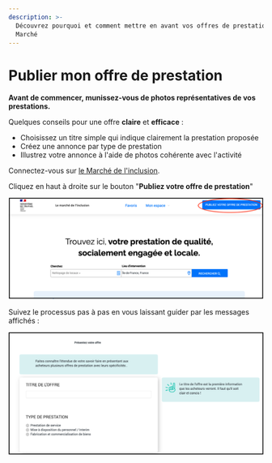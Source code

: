 ```yaml
---
description: >-
  Découvrez pourquoi et comment mettre en avant vos offres de prestations sur le
  Marché
---
```


# Publier mon offre de prestation

**Avant de commencer, munissez-vous de photos représentatives de vos prestations.**

Quelques conseils pour une offre **claire** et **efficace** :

* Choisissez un titre simple qui indique clairement la prestation proposée
* Créez une annonce par type de prestation
* Illustrez votre annonce à l'aide de photos cohérente avec l'activité

Connectez-vous sur [le Marché de l'inclusion](https://lemarche.inclusion.beta.gouv.fr/fr/).

Cliquez en haut à droite sur le bouton "**Publiez votre offre de prestation**"

![](../../.gitbook/assets/capture-de-cran-2021-02-16-a-15.15.31.png)

Suivez le processus pas à pas en vous laissant guider par les messages affichés : 

![](../../.gitbook/assets/capture-de-cran-2021-02-16-a-15.27.17.png)

